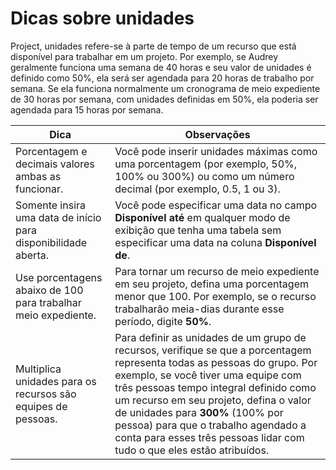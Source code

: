 # Dicas sobre unidades
Project, unidades refere-se à parte de tempo de um recurso que está disponível para trabalhar em um projeto. Por exemplo, se Audrey geralmente funciona uma semana de 40 horas e seu valor de unidades é definido como 50%, ela será ser agendada para 20 horas de trabalho por semana. Se ela funciona normalmente um cronograma de meio expediente de 30 horas por semana, com unidades definidas em 50%, ela poderia ser agendada para 15 horas por semana.

|           Dica                |           Observações                                         |
|-------------------------------|---------------------------------------------------------------|
|Porcentagem e decimais valores ambas as funcionar.|Você pode inserir unidades máximas como uma porcentagem (por exemplo, 50%, 100% ou 300%) ou como um número decimal (por exemplo, 0.5, 1 ou 3).|
|Somente insira uma data de início para disponibilidade aberta.|Você pode especificar uma data no campo **Disponível até** em qualquer modo de exibição que tenha uma tabela sem especificar uma data na coluna **Disponível de**.|
|Use porcentagens abaixo de 100 para trabalhar meio expediente.|Para tornar um recurso de meio expediente em seu projeto, defina uma porcentagem menor que 100. Por exemplo, se o recurso trabalharão meia-dias durante esse período, digite **50%**.|
|Multiplica unidades para os recursos são equipes de pessoas.|Para definir as unidades de um grupo de recursos, verifique se que a porcentagem representa todas as pessoas do grupo.    Por exemplo, se você tiver uma equipe com três pessoas tempo integral definido como um recurso em seu projeto, defina o valor de unidades para **300%** (100% por pessoa) para que o trabalho agendado a conta para esses três pessoas lidar com tudo o que eles estão atribuídos.|